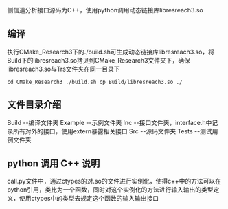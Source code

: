 侧信道分析接口源码为C++，使用python调用动态链接库libresreach3.so
## 编译
执行CMake_Research3下的./build.sh可生成动态链接库libresreach3.so，将Build下的libresreach3.so拷贝到CMake_Research3文件夹下，确保libresreach3.so与Trs文件夹在同一目录下

`cd CMake_Research3
./build.sh
cp Build/libresreach3.so ./`

## 文件目录介绍
Build --编译文件夹
Example --示例文件夹
Inc --接口文件夹，interface.h中记录所有对外的接口，使用extern暴露相关接口
Src --源码文件夹
Tests --测试用例文件夹
## python 调用 C++ 说明
call.py文件中，通过ctypes的对.so的文件进行实例化，使得c++中的方法可以在python引用，类比为一个函数，同时对这个实例化的方法进行输入输出的类型定义，使用ctypes中的类型去规定这个函数的输入输出接口